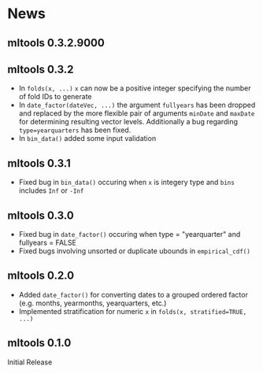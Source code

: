 # News

## mltools 0.3.2.9000

## mltools 0.3.2

- In `folds(x, ...)` `x` can now be a positive integer specifying the number of fold IDs to generate
- In `date_factor(dateVec, ...)` the argument `fullyears` has been dropped and replaced by the more flexible pair of arguments `minDate` and `maxDate` for determining resulting vector levels.  Additionally a bug regarding `type=yearquarters` has been fixed.
- In `bin_data()` added some input validation

## mltools 0.3.1

- Fixed bug in `bin_data()` occuring when `x` is integery type and `bins` includes `Inf` or `-Inf`

## mltools 0.3.0

- Fixed bug in `date_factor()` occuring when type = "yearquarter" and fullyears = FALSE
- Fixed bugs involving unsorted or duplicate ubounds in `empirical_cdf()`

## mltools 0.2.0

- Added `date_factor()` for converting dates to a grouped ordered factor (e.g. months, yearmonths, yearquarters, etc.)
- Implemented stratification for numeric `x` in `folds(x, stratified=TRUE, ...)`

## mltools 0.1.0

Initial Release
